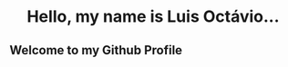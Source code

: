<h1 style="text-align: center;" markdown="1">Hello, my name is Luis Octávio...</h1>
<h2>Welcome to my Github Profile</h2>

<!---
Big-Plato/Big-Plato is a ✨ special ✨ repository because its `README.md` (this file) appears on your GitHub profile.
You can click the Preview link to take a look at your changes.
--->
